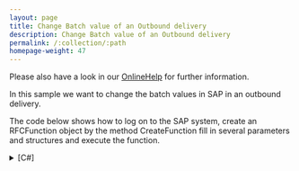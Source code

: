 ```yaml
---
layout: page
title: Change Batch value of an Outbound delivery
description: Change Batch value of an Outbound delivery
permalink: /:collection/:path
homepage-weight: 47
---
```


Please also have a look in our [OnlineHelp](https://help.theobald-software.com/en/) for further information.

In this sample we want to change the batch values in SAP in an outbound delivery. 

The code below shows how to log on to the SAP system, create an RFCFunction object by the method CreateFunction fill in several parameters and structures and execute the function.

<details>
<summary>[C#]</summary>
{% highlight csharp %}
static void Main(string[] args)
{
    try
    {
 
        R3Connection r3Connection1 = new R3Connection("sapserver", 00, "sapuser", "pwd", "de", "800");
        r3Connection1.Open();
       
        // Create a function object, fill parameters and execute
        RFCFunction f = r3Connection1.CreateFunction("BAPI_OUTB_DELIVERY_CHANGE");
      
        //Fill in values for HEADER_DATA SAP Import Structure
        RFCStructure fHeader = f.Exports["HEADER_DATA"].ToStructure();
        fHeader["DELIV_NUMB"] = "0080016236";
         
        f.Exports["DELIVERY"].ParamValue = "0080016236";
         
        // first Batch
        RFCTable fPosT = f.Tables["ITEM_DATA"];
        RFCStructure fPos = fPosT.AddRow();
        fPos["DELIV_NUMB"] = "0080016236";
        fPos["DELIV_ITEM"] = "000010";
        fPos["MATERIAL"] = "100-302";
        fPos["BATCH"] = "EIGEN_HALB";
        fPos["HIERARITEM"] = "10";
         
        fPos["USEHIERITM"] = "1";
 
        fPos["DLV_QTY"] = 1;
        fPos["DLV_QTY_IMUNIT"] = 1;
 
        fPos["FACT_UNIT_NOM"] = "1";
        fPos["FACT_UNIT_DENOM"] = "1";
 
        fPos["SALES_UNIT"] = "ST";
 
        //Second Batch
        fPos = fPosT.AddRow();
        fPos["DELIV_NUMB"] = "0080016236";
        fPos["DELIV_ITEM"] = "000010";
        fPos["MATERIAL"] = "100-302";
        fPos["BATCH"] = "FREMD_HALB";
 
        fPos["HIERARITEM"] = "10";
 
        fPos["USEHIERITM"] = "1";
        fPos["DLV_QTY"] = 2;
        fPos["DLV_QTY_IMUNIT"] = 2;
 
        fPos["FACT_UNIT_NOM"] = "1";
        fPos["FACT_UNIT_DENOM"] = "1";
 
        fPos["SALES_UNIT"] = "ST";
 
        //Fill in values for ITEM_CONTROL Table
        RFCTable fPosCtrlT = f.Tables["ITEM_CONTROL"];
        RFCStructure fPosCtrl = fPosCtrlT.AddRow();
 
        fPosCtrl["DELIV_NUMB"] = "0080016236";
        fPosCtrl["DELIV_ITEM"] = "000010";
 
        fPosCtrl["CHG_DELQTY"] = "X";
        // Execute function
        f.Execute();
 
        //Create commit function object
        RFCFunction funcCommit = r3Connection1.CreateFunction("BAPI_TRANSACTION_COMMIT");
        funcCommit.Exports["WAIT"].ParamValue = "X";
 
        // Execute commit function
        funcCommit.Execute();
 
         
    }
    catch (Exception e1)
    {
 
        Console.WriteLine(e1.Message);
    }
 
 
}
{% endhighlight %}
</details>
